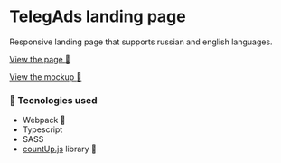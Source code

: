 # TelegAds landing page

Responsive landing page that supports russian and english languages.

[View the page :eyes:](https://crucials.github.io/telegads-page)

[View the mockup :bookmark_tabs:](https://www.figma.com/file/qxW7orUyVfrVQBHhygoAWh/TelegAds)

### :hammer: Tecnologies used
- Webpack :gift:
- Typescript
- SASS
- [countUp.js](https://github.com/inorganik/countUp.js) library :green_book:
